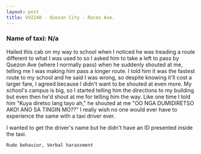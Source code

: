 ```yaml
---
layout: post
title: UVZ240 - Quezon City - Roces Ave.
---
```


### Name of taxi: N/a

Hailed this cab on my way to school when I noticed he was treading a route different to what I was used to so I asked him to take a left to pass by Quezon Ave (where I normally pass) when he suddenly shouted at me, telling me I was making him pass a longer route. I told him it was the fastest route to my school and he said I was wrong, so despite knowing it'll cost a larger fare, I agreed because I didn't want to be shouted at even more. My school's campus is big, so I started telling him the directions to my building but even then he'd shout at me for telling him the way. Like one time I told him "Kuya diretso lang tayo ah," he shouted at me "OO NGA DUMIDIRETSO AKO! ANO SA TINGIN MO??" I really wish no one would ever have to experience the same with a taxi driver ever.

I wanted to get the driver's name but he didn't have an ID presented inside the taxi.

```Rude behavior, Verbal harassment```
